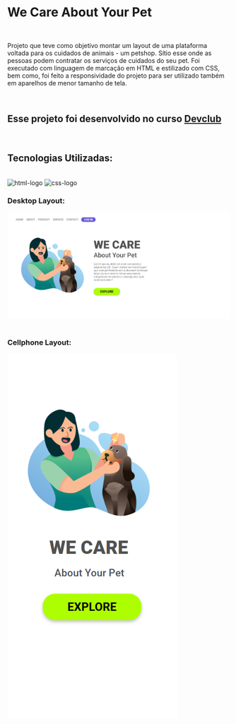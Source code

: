 <h1>We Care About Your Pet</h1>
<br>
<p>Projeto que teve como objetivo montar um layout de uma plataforma voltada para os cuidados de animais - um petshop. Sítio esse onde as pessoas podem contratar os serviços de cuidados do seu pet. Foi executado com linguagem de marcação em HTML e estilizado com CSS, bem como, foi feito a responsividade do projeto para ser utilizado também em aparelhos de menor tamanho de tela.</p>
<br>
<h2>Esse projeto foi desenvolvido no curso <a href="https://rodolfomori.com.br/devclub">Devclub</a></h2>
<br>
<h2>Tecnologias Utilizadas:</h2>
<br>
  <img src="https://img.shields.io/badge/HTML-239120?style=for-the-badge&logo=html5&logoColor=white" alt="html-logo" />
  <img src="https://img.shields.io/badge/CSS3-1572B6?style=for-the-badge&logo=css3&logoColor=white" alt="css-logo" />
<br>
<h3>Desktop Layout:</h3>
<img src="https://github.com/LucasbdLima/we-care-about-your-pet/blob/master/assets/desktop-layout.png?raw=true" alt="desktop-layout-project">
<br>
<br>
<h3>Cellphone Layout:</h3>
<img src="https://github.com/LucasbdLima/we-care-about-your-pet/blob/master/assets/cellphone-layout.png?raw=true" alt="cellphone-layout-project">
